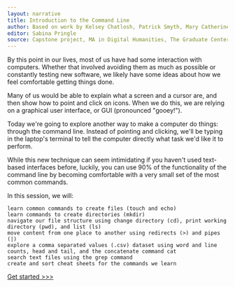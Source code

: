 ```yaml
---
layout: narrative
title: Introduction to the Command Line
author: Based on work by Kelsey Chatlosh, Patrick Smyth, Mary Catherine McKinniburgh, and Jojo Karlin for the CUNY Graduate Center Digital Humanities Research Institute
editor: Sabina Pringle
source: Capstone project, MA in Digital Humanities, The Graduate Center - CUNY
---
```

By this point in our lives, most of us have had some interaction with computers. Whether that involved avoiding them as much as possible or constantly testing new software, we likely have some ideas about how we feel comfortable getting things done.

Many of us would be able to explain what a screen and a cursor are, and then show how to point and click on icons. When we do this, we are relying on a graphical user interface, or GUI (pronounced "gooey!").

Today we're going to explore another way to make a computer do things: through the command line. Instead of pointing and clicking, we'll be typing in the laptop's terminal to tell the computer directly what task we'd like it to perform.

While this new technique can seem intimidating if you haven't used text-based interfaces before, luckily, you can use 90% of the functionality of the command line by becoming comfortable with a very small set of the most common commands.

In this session, we will:

    learn common commands to create files (touch and echo)
    learn commands to create directories (mkdir)
    navigate our file structure using change directory (cd), print working directory (pwd), and list (ls)
    move content from one place to another using redirects (>) and pipes (|)
    explore a comma separated values (.csv) dataset using word and line counts, head and tail, and the concatenate command cat
    search text files using the grep command
    create and sort cheat sheets for the commands we learn

  [Get started >>>](dh-in-prison/texts/delayed.md)
